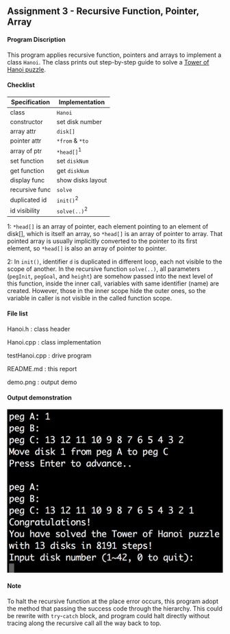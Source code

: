 ## Assignment 3 - Recursive Function, Pointer, Array

#### Program Discription

This program applies recursive function, pointers and arrays to implement a class `Hanoi`. The class prints out step-by-step guide to solve a [Tower of Hanoi puzzle](https://en.wikipedia.org/wiki/Tower_of_Hanoi).

#### Checklist

Specification  |Implementation 
---------------|---------------
class          |`Hanoi`
constructor    |set disk number
array attr     |`disk[]`
pointer attr   |`*from` & `*to`
array of ptr   |`*head[]`<sup>1</sup>
set function   |set `diskNum`
get function   |get `diskNum`
display func   |show disks layout
recursive func |`solve`
duplicated id  |`init()`<sup>2</sup>
id visibility  |`solve(..)`<sup>2</sup>

1: `*head[]` is an array of pointer, each element pointing to an element of disk[], which is itself an array, so `*head[]` is an array of pointer to array. That pointed array is usually implicitly converted to the pointer to its first element, so `*head[]` is also an array of pointer to pointer.

2: In `init()`, identifier `d` is duplicated in different loop, each not visible to the scope of another. In the recursive function `solve(..)`, all parameters (`pegInit`, `pegGoal`, and `height`) are somehow passed into the next level of this function, inside the inner call, variables with same identifier (name) are created. However, those in the inner scope hide the outer ones, so the variable in caller is not visible in the called function scope.

#### File list

Hanoi.h : class header

Hanoi.cpp : class implementation

testHanoi.cpp : drive program

README.md : this report

demo.png : output demo

#### Output demonstration

![demo](https://github.com/cygwins/learnCpp11/blob/master/Prog3%20Hanoi%20-%20Recursion/demo.png?raw=true "demo")

#### Note

To halt the recursive function at the place error occurs, this program adopt the method that passing the success code through the hierarchy. This could be rewrite with `try`-`catch` block, and program could halt directly without tracing along the recursive call all the way back to top.


